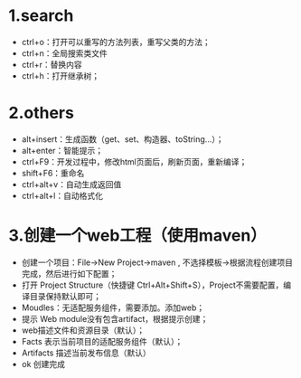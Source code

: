 # 1.search
- ctrl+o：打开可以重写的方法列表，重写父类的方法；
- ctrl+n：全局搜索类文件
- ctrl+r：替换内容
- ctrl+h：打开继承树；


# 2.others
- alt+insert：生成函数（get、set、构造器、toString...）；
- alt+enter：智能提示；
- ctrl+F9：开发过程中，修改html页面后，刷新页面，重新编译；
- shift+F6：重命名
- ctrl+alt+v：自动生成返回值
- ctrl+alt+l：自动格式化


# 3.创建一个web工程（使用maven）
- 创建一个项目：File->New Project->maven , 不选择模板->根据流程创建项目完成，然后进行如下配置；
- 打开 Project Structure（快捷键 Ctrl+Alt+Shift+S），Project不需要配置，编译目录保持默认即可；
- Moudles：无适配服务组件，需要添加。添加web；
- 提示 Web module没有包含artifact，根据提示创建；
- web描述文件和资源目录（默认）；
- Facts 表示当前项目的适配服务组件（默认）；
- Artifacts 描述当前发布信息（默认）
- ok 创建完成

